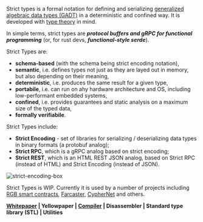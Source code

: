 Strict types is a formal notation for defining and serializing 
[generalized algebraic data types (GADT)](gadt) in a deterministic
and confined way. It is developed with [type theory] in mind.

In simple terms, strict types are _**protocol buffers and gRPC for functional 
programming**_ (or, for rust devs, _**functional-style serde**_).

Strict Types are:
* __schema-based__ (with the schema being strict encoding notation),
* __semantic__, i.e. defines types not just as they are layed out in memory, 
  but also depending on their meaning,
* __deterministic__, i.e. produces the same result for a given type,
* __portabile__, i.e. can run on ahy hardware architecture and OS, including
  low-performant embedded systems,
* __confined__, i.e. provides guarantees and static analysis on a maximum size
  of the typed data,
* __formally verifiabile__.

Strict Types include:
- **Strict Encoding** - set of libraries for serializing / deserializing data 
  types in binary formats (a protobuf analog);
- **Strict RPC**, which is a gRPC analog based on strict encoding;
- **Strict REST**, which is an HTML REST JSON analog, based on Strict RPC
  (instead of HTML) and Strict Encoding (instead of JSON).

![strict-encoding-box](https://user-images.githubusercontent.com/372034/209443924-add45986-d90c-42f9-bfaa-2fd2b0d50506.png)

Strict Types is WIP. Currently it is used by a number of projects
including [RGB smart contracts](https://github.com/RGB-WG),
[Farcaster](https://github.com/farcaster-project),
[CypherNet](https://github.com/CypherNet-WG) and others.

**[Whitepaper](https://github.com/strict-types/spec) | 
Yellowpaper | 
[Compiler](https://github.com/strict-types/stenc) | 
Disassembler | 
Standard type library (STL) |
Utilities**<br>

[gadt]: https://en.wikipedia.org/wiki/Algebraic_data_type
[type theory]: https://en.wikipedia.org/wiki/Type_theory
